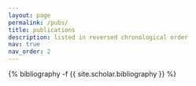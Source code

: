 ```yaml
---
layout: page
permalink: /pubs/
title: publications
description: listed in reversed chronological order
nav: true
nav_order: 2
---
```

<!-- _pages/publications.md -->
<div class="publications">

{% bibliography -f {{ site.scholar.bibliography }} %}

</div>
